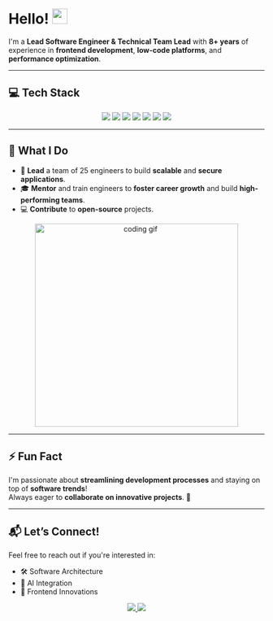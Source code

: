 # Hello! <img src="https://media.giphy.com/media/hvRJCLFzcasrR4ia7z/giphy.gif" width="30px" />  

I'm a **Lead Software Engineer & Technical Team Lead** with **8+ years** of experience in **frontend development**, **low-code platforms**, and **performance optimization**.

---

## 💻 Tech Stack  
<p align="center">
  <img src="https://img.shields.io/badge/React-20232A?style=for-the-badge&logo=react&logoColor=61DAFB" />
  <img src="https://img.shields.io/badge/JavaScript-323330?style=for-the-badge&logo=javascript&logoColor=F7DF1E" />
  <img src="https://img.shields.io/badge/HTML5-E34F26?style=for-the-badge&logo=html5&logoColor=white" />
  <img src="https://img.shields.io/badge/CSS3-1572B6?style=for-the-badge&logo=css3&logoColor=white" />
  <img src="https://img.shields.io/badge/Python-3776AB?style=for-the-badge&logo=python&logoColor=white" />
  <img src="https://img.shields.io/badge/Node.js-339933?style=for-the-badge&logo=nodedotjs&logoColor=white" />
  <img src="https://img.shields.io/badge/Jenkins-D24939?style=for-the-badge&logo=jenkins&logoColor=white" />
</p>

---

## 🚀 What I Do  
- 👥 **Lead** a team of 25 engineers to build **scalable** and **secure applications**.  
- 🎓 **Mentor** and train engineers to **foster career growth** and build **high-performing teams**.  
- 💻 **Contribute** to **open-source** projects.

<p align="center">
  <img src="https://media.giphy.com/media/qgQUggAC3Pfv687qPC/giphy.gif" width="400px" alt="coding gif" />
</p>

---

## ⚡ Fun Fact  
I'm passionate about **streamlining development processes** and staying on top of **software trends**!  
Always eager to **collaborate on innovative projects**. 🤝

---

## 📬 Let’s Connect!  
Feel free to reach out if you're interested in:  
- 🛠️ Software Architecture  
- 🤖 AI Integration  
- 🎨 Frontend Innovations  

<p align="center">
  <a href="https://www.linkedin.com/in/parthasarathy-g-048257130/">
    <img src="https://img.shields.io/badge/LinkedIn-0A66C2?style=for-the-badge&logo=linkedin&logoColor=white" />
  </a>
  <a href="https://x.com/parthas17541885">
    <img src="https://img.shields.io/badge/Twitter-1DA1F2?style=for-the-badge&logo=twitter&logoColor=white" />
  </a>
</p>
